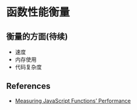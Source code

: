 # 函数性能衡量

## 衡量的方面(待续)
* 速度
* 内存使用
* 代码复杂度


## References
* [Measuring JavaScript Functions’ Performance](https://www.sitepoint.com/measuring-javascript-functions-performance/)

